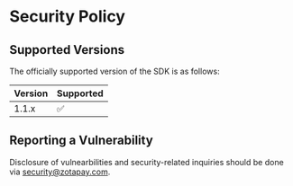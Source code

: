 # Security Policy

## Supported Versions

The officially supported version of the SDK is as follows:

| Version | Supported          |
| ------- | ------------------ |
| 1.1.x   | :white_check_mark: |


## Reporting a Vulnerability

Disclosure of vulnearbilities and security-related inquiries should be done via security@zotapay.com.
